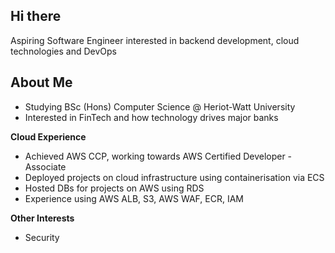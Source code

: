 ## Hi there

Aspiring Software Engineer interested in backend development, cloud technologies and DevOps

## About Me  
- Studying BSc (Hons) Computer Science @ Heriot-Watt University
- Interested in FinTech and how technology drives major banks

**Cloud Experience**  
- Achieved AWS CCP, working towards AWS Certified Developer - Associate
- Deployed projects on cloud infrastructure using containerisation via ECS
- Hosted DBs for projects on AWS using RDS
- Experience using AWS ALB, S3, AWS WAF, ECR, IAM

**Other Interests**
- Security
